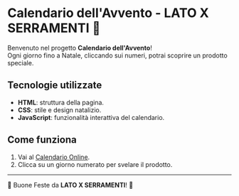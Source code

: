 # Calendario dell'Avvento - LATO X SERRAMENTI 🎄

Benvenuto nel progetto **Calendario dell'Avvento**!  
Ogni giorno fino a Natale, cliccando sui numeri, potrai scoprire un prodotto speciale.

## Tecnologie utilizzate
- **HTML**: struttura della pagina.
- **CSS**: stile e design natalizio.
- **JavaScript**: funzionalità interattiva del calendario.

## Come funziona
1. Vai al [Calendario Online](https://nomeutente.github.io/calendario-avvento).
2. Clicca su un giorno numerato per svelare il prodotto.

---

🎁 Buone Feste da **LATO X SERRAMENTI**! 🎅
